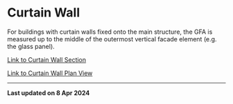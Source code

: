 # Curtain Wall

For buildings with curtain walls fixed onto the main structure, the GFA is measured up to the middle of the outermost vertical facade element (e.g. the glass panel).

[Link to Curtain Wall Section](https://www.ura.gov.sg/-/media/Corporate/Guidelines/Development-control/GFA/GFA-33A-Curtain-Wall.jpg?h=1000&w=1167)

[Link to Curtain Wall Plan View](https://www.ura.gov.sg/-/media/Corporate/Guidelines/Development-control/GFA/GFA-33A-Curtain-Wall-Plan-View.jpg)

---

**Last updated on 8 Apr 2024**
